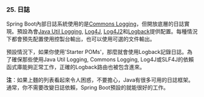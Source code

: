 ### 25. 日誌
Spring Boot內部日誌系統使用的是[Commons Logging](http://commons.apache.org/logging)，但開放底層的日誌實現。預設為會[Java Util Logging](http://docs.oracle.com/javase/7/docs/api/java/util/logging/package-summary.html), [Log4J](http://logging.apache.org/log4j/), [Log4J2](http://logging.apache.org/log4j/2.x/)和[Logback](http://logback.qos.ch/)提供配置。每種情況下都會預先配置使用控製台輸出，也可以使用可選的文件輸出。

預設情況下，如果你使用'Starter POMs'，那麼就會使用Logback記錄日誌。為了確保那些使用Java Util Logging, Commons Logging, Log4J或SLF4J的依賴函式庫能夠正常工作，正確的Logback路由也被包含進來。

**注**：如果上麵的列表看起來令人困惑，不要擔心，Java有很多可用的日誌框架。通常，你不需要改變日誌依賴，Spring Boot預設的就能很好的工作。
